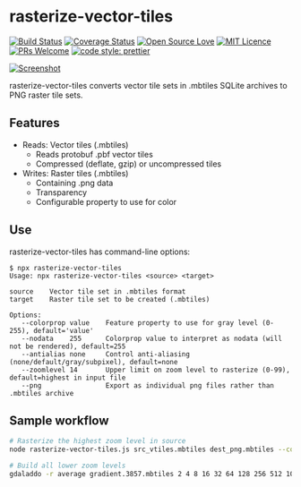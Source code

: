 # rasterize-vector-tiles

[![Build Status](https://travis-ci.org/Artsdatabanken/rasterize-vector-tiles.svg?branch=master)](https://travis-ci.org/Artsdatabanken/rasterize-vector-tiles)
[![Coverage Status](https://coveralls.io/repos/github/Artsdatabanken/rasterize-vector-tiles/badge.svg?branch=master)](https://coveralls.io/github/Artsdatabanken/rasterize-vector-tiles?branch=master)
[![Open Source Love](https://badges.frapsoft.com/os/v2/open-source.svg?v=103)](https://github.com/ellerbrock/open-source-badges/)
[![MIT Licence](https://badges.frapsoft.com/os/mit/mit.svg?v=103)](https://opensource.org/licenses/mit-license.php)
[![PRs Welcome](https://img.shields.io/badge/PRs-welcome-brightgreen.svg)](CONTRIBUTING.md#pull-requests)
[![code style: prettier](https://img.shields.io/badge/code_style-prettier-ff69b4.svg?style=flat-square)](https://github.com/prettier/prettier)

[![Screenshot](doc/screenshot.png "screenshot")](https://maps.artsdatabanken.no)

rasterize-vector-tiles converts vector tile sets in .mbtiles SQLite archives to PNG raster tile sets.

## Features

- Reads: Vector tiles (.mbtiles)
  - Reads protobuf .pbf vector tiles
  - Compressed (deflate, gzip) or uncompressed tiles
- Writes: Raster tiles (.mbtiles)
  - Containing .png data
  - Transparency
  - Configurable property to use for color

## Use

rasterize-vector-tiles has command-line options:

```console
$ npx rasterize-vector-tiles
Usage: npx rasterize-vector-tiles <source> <target>

source    Vector tile set in .mbtiles format
target    Raster tile set to be created (.mbtiles)

Options:
   --colorprop value    Feature property to use for gray level (0-255), default='value'
   --nodata    255      Colorprop value to interpret as nodata (will not be rendered), default=255
   --antialias none     Control anti-aliasing (none/default/gray/subpixel), default=none
   --zoomlevel 14       Upper limit on zoom level to rasterize (0-99), default=highest in input file
   --png                Export as individual png files rather than .mbtiles archive
```

## Sample workflow

```sh
# Rasterize the highest zoom level in source
node rasterize-vector-tiles.js src_vtiles.mbtiles dest_png.mbtiles --colorprop value --nodata 255

# Build all lower zoom levels
gdaladdo -r average gradient.3857.mbtiles 2 4 8 16 32 64 128 256 512 1024 2048
```
